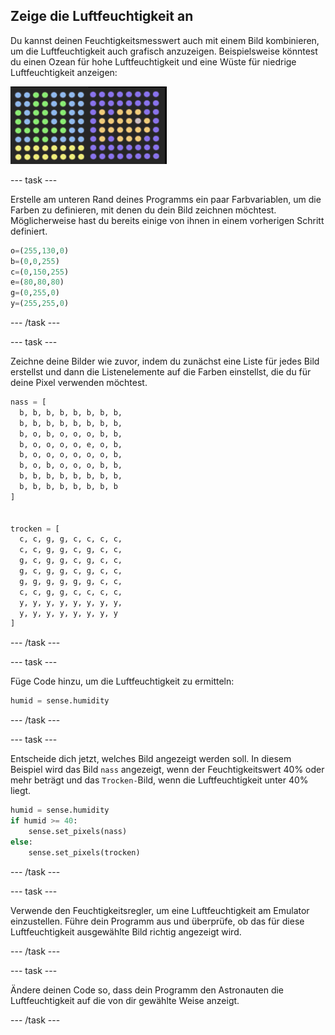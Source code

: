 ## Zeige die Luftfeuchtigkeit an

Du kannst deinen Feuchtigkeitsmesswert auch mit einem Bild kombinieren, um die Luftfeuchtigkeit auch grafisch anzuzeigen. Beispielsweise könntest du einen Ozean für hohe Luftfeuchtigkeit und eine Wüste für niedrige Luftfeuchtigkeit anzeigen:

![Nass und trocken](images/wet-dry.png)

--- task ---

Erstelle am unteren Rand deines Programms ein paar Farbvariablen, um die Farben zu definieren, mit denen du dein Bild zeichnen möchtest. Möglicherweise hast du bereits einige von ihnen in einem vorherigen Schritt definiert.

```python
o=(255,130,0)
b=(0,0,255)
c=(0,150,255)
e=(80,80,80)
g=(0,255,0)
y=(255,255,0)
```

--- /task ---

--- task ---

Zeichne deine Bilder wie zuvor, indem du zunächst eine Liste für jedes Bild erstellst und dann die Listenelemente auf die Farben einstellst, die du für deine Pixel verwenden möchtest.

```python
nass = [
  b, b, b, b, b, b, b, b,
  b, b, b, b, b, b, b, b,
  b, o, b, o, o, o, b, b,
  b, o, o, o, o, e, o, b,
  b, o, o, o, o, o, o, b,
  b, o, b, o, o, o, b, b,
  b, b, b, b, b, b, b, b,
  b, b, b, b, b, b, b, b
]


trocken = [
  c, c, g, g, c, c, c, c,
  c, c, g, g, c, g, c, c,
  g, c, g, g, c, g, c, c,
  g, c, g, g, c, g, c, c,
  g, g, g, g, g, g, c, c,
  c, c, g, g, c, c, c, c,
  y, y, y, y, y, y, y, y,
  y, y, y, y, y, y, y, y
]
```

--- /task ---

--- task ---

Füge Code hinzu, um die Luftfeuchtigkeit zu ermitteln:

```python
humid = sense.humidity
```

--- /task ---

--- task ---

Entscheide dich jetzt, welches Bild angezeigt werden soll. In diesem Beispiel wird das Bild `nass` angezeigt, wenn der Feuchtigkeitswert 40% oder mehr beträgt und das `Trocken-`Bild, wenn die Luftfeuchtigkeit unter 40% liegt.

```python
humid = sense.humidity
if humid >= 40:
    sense.set_pixels(nass)
else:
    sense.set_pixels(trocken)
```

--- /task ---

--- task ---

Verwende den Feuchtigkeitsregler, um eine Luftfeuchtigkeit am Emulator einzustellen. Führe dein Programm aus und überprüfe, ob das für diese Luftfeuchtigkeit ausgewählte Bild richtig angezeigt wird.

--- /task ---

--- task ---

Ändere deinen Code so, dass dein Programm den Astronauten die Luftfeuchtigkeit auf die von dir gewählte Weise anzeigt.

--- /task ---